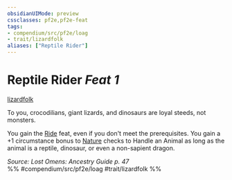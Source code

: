 ```yaml
---
obsidianUIMode: preview
cssclasses: pf2e,pf2e-feat
tags:
- compendium/src/pf2e/loag
- trait/lizardfolk
aliases: ["Reptile Rider"]
---
```

# Reptile Rider  *Feat 1*  
[lizardfolk](rules/traits/lizardfolk-b1.md "Lizardfolk Ancestry & Heritage Trait")  


To you, crocodilians, giant lizards, and dinosaurs are loyal steeds, not monsters.

You gain the [Ride](compendium/feats/ride.md) feat, even if you don't meet the prerequisites. You gain a +1 circumstance bonus to [Nature](compendium/skills.md#Nature) checks to Handle an Animal as long as the animal is a reptile, dinosaur, or even a non-sapient dragon.

*Source: Lost Omens: Ancestry Guide p. 47*  
%% #compendium/src/pf2e/loag #trait/lizardfolk %%